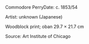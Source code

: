Commodore PerryDate:
c. 1853/54

Artist: unknown (Japanese)

Woodblock print; oban
29.7 × 21.7 cm

Source: Art Institute of Chicago
